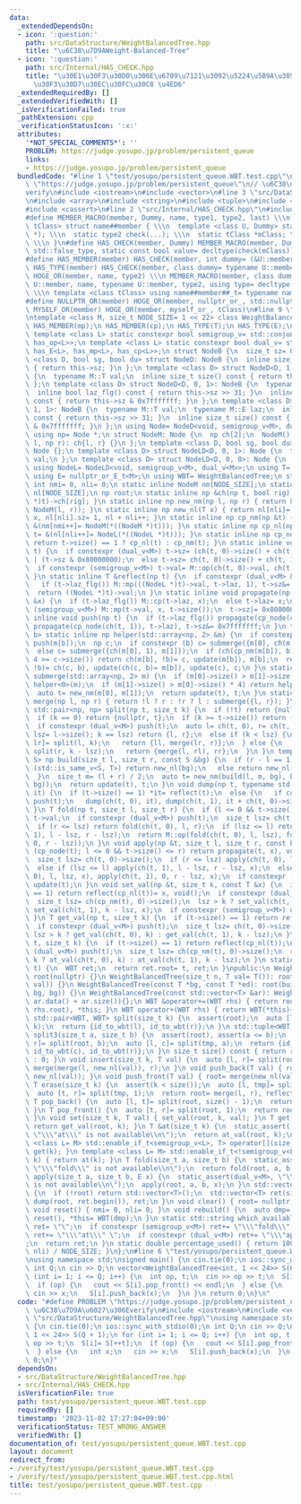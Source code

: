 ```yaml
---
data:
  _extendedDependsOn:
  - icon: ':question:'
    path: src/DataStructure/WeightBalancedTree.hpp
    title: "\u6C38\u7D9AWeight-Balanced-Tree"
  - icon: ':question:'
    path: src/Internal/HAS_CHECK.hpp
    title: "\u30E1\u30F3\u30D0\u306E\u6709\u7121\u3092\u5224\u5B9A\u3059\u308B\u30C6\
      \u30F3\u30D7\u30EC\u30FC\u30C8 \u4ED6"
  _extendedRequiredBy: []
  _extendedVerifiedWith: []
  _isVerificationFailed: true
  _pathExtension: cpp
  _verificationStatusIcon: ':x:'
  attributes:
    '*NOT_SPECIAL_COMMENTS*': ''
    PROBLEM: https://judge.yosupo.jp/problem/persistent_queue
    links:
    - https://judge.yosupo.jp/problem/persistent_queue
  bundledCode: "#line 1 \"test/yosupo/persistent_queue.WBT.test.cpp\"\n#define PROBLEM\
    \ \"https://judge.yosupo.jp/problem/persistent_queue\"\n// \u6C38\u7D9A\u6027\u306E\
    verify\n#include <iostream>\n#include <vector>\n#line 3 \"src/DataStructure/WeightBalancedTree.hpp\"\
    \n#include <array>\n#include <string>\n#include <tuple>\n#include <cstddef>\n\
    #include <cassert>\n#line 2 \"src/Internal/HAS_CHECK.hpp\"\n#include <type_traits>\n\
    #define MEMBER_MACRO(member, Dummy, name, type1, type2, last) \\\n template <class\
    \ tClass> struct name##member { \\\n  template <class U, Dummy> static type1 check(U\
    \ *); \\\n  static type2 check(...); \\\n  static tClass *mClass; \\\n  last;\
    \ \\\n }\n#define HAS_CHECK(member, Dummy) MEMBER_MACRO(member, Dummy, has_, std::true_type,\
    \ std::false_type, static const bool value= decltype(check(mClass))::value)\n\
    #define HAS_MEMBER(member) HAS_CHECK(member, int dummy= (&U::member, 0))\n#define\
    \ HAS_TYPE(member) HAS_CHECK(member, class dummy= typename U::member)\n#define\
    \ HOGE_OR(member, name, type2) \\\n MEMBER_MACRO(member, class dummy= typename\
    \ U::member, name, typename U::member, type2, using type= decltype(check(mClass)));\
    \ \\\n template <class tClass> using name##member##_t= typename name##member<tClass>::type\n\
    #define NULLPTR_OR(member) HOGE_OR(member, nullptr_or_, std::nullptr_t)\n#define\
    \ MYSELF_OR(member) HOGE_OR(member, myself_or_, tClass)\n#line 9 \"src/DataStructure/WeightBalancedTree.hpp\"\
    \ntemplate <class M, size_t NODE_SIZE= 1 << 22> class WeightBalancedTree {\n HAS_MEMBER(op);\n\
    \ HAS_MEMBER(mp);\n HAS_MEMBER(cp);\n HAS_TYPE(T);\n HAS_TYPE(E);\n NULLPTR_OR(E);\n\
    \ template <class L> static constexpr bool semigroup_v= std::conjunction_v<has_T<L>,\
    \ has_op<L>>;\n template <class L> static constexpr bool dual_v= std::conjunction_v<has_T<L>,\
    \ has_E<L>, has_mp<L>, has_cp<L>>;\n struct NodeB {\n  size_t sz= 0;\n };\n template\
    \ <class D, bool sg, bool du> struct NodeD: NodeB {\n  inline size_t size() const\
    \ { return this->sz; }\n };\n template <class D> struct NodeD<D, 1, 0>: NodeB\
    \ {\n  typename M::T val;\n  inline size_t size() const { return this->sz; }\n\
    \ };\n template <class D> struct NodeD<D, 0, 1>: NodeB {\n  typename M::E laz;\n\
    \  inline bool laz_flg() const { return this->sz >> 31; }\n  inline size_t size()\
    \ const { return this->sz & 0x7fffffff; }\n };\n template <class D> struct NodeD<D,\
    \ 1, 1>: NodeB {\n  typename M::T val;\n  typename M::E laz;\n  inline bool laz_flg()\
    \ const { return this->sz >> 31; }\n  inline size_t size() const { return this->sz\
    \ & 0x7fffffff; }\n };\n using Node= NodeD<void, semigroup_v<M>, dual_v<M>>;\n\
    \ using np= Node *;\n struct NodeM: Node {\n  np ch[2];\n  NodeM() {}\n  NodeM(np\
    \ l, np r): ch{l, r} {}\n };\n template <class D, bool sg, bool du> struct NodeLD:\
    \ Node {};\n template <class D> struct NodeLD<D, 0, 1>: Node {\n  typename M::T\
    \ val;\n };\n template <class D> struct NodeLD<D, 0, 0>: Node {\n  M val;\n };\n\
    \ using NodeL= NodeLD<void, semigroup_v<M>, dual_v<M>>;\n using T= decltype(NodeL::val);\n\
    \ using E= nullptr_or_E_t<M>;\n using WBT= WeightBalancedTree;\n static inline\
    \ int nmi= 0, nli= 0;\n static inline NodeM nm[NODE_SIZE];\n static inline NodeL\
    \ nl[NODE_SIZE];\n np root;\n static inline np &ch(np t, bool rig) { return ((NodeM\
    \ *)t)->ch[rig]; }\n static inline np new_nm(np l, np r) { return &(nm[nmi++]=\
    \ NodeM(l, r)); }\n static inline np new_nl(T x) { return nl[nli]= NodeL(), nl[nli].val=\
    \ x, nl[nli].sz= 1, nl + nli++; }\n static inline np cp_nm(np &t) { return t=\
    \ &(nm[nmi++]= NodeM(*((NodeM *)t))); }\n static inline np cp_nl(np &t) { return\
    \ t= &(nl[nli++]= NodeL(*((NodeL *)t))); }\n static inline np cp_node(np &t) {\
    \ return t->size() == 1 ? cp_nl(t) : cp_nm(t); }\n static inline void update(np\
    \ t) {\n  if constexpr (dual_v<M>) t->sz= (ch(t, 0)->size() + ch(t, 1)->size())\
    \ | (t->sz & 0x80000000);\n  else t->sz= ch(t, 0)->size() + ch(t, 1)->size();\n\
    \  if constexpr (semigroup_v<M>) t->val= M::op(ch(t, 0)->val, ch(t, 1)->val);\n\
    \ }\n static inline T &reflect(np t) {\n  if constexpr (dual_v<M> && !semigroup_v<M>)\n\
    \   if (t->laz_flg()) M::mp(((NodeL *)t)->val, t->laz, 1), t->sz&= 0x7fffffff;\n\
    \  return ((NodeL *)t)->val;\n }\n static inline void propagate(np t, const E\
    \ &x) {\n  if (t->laz_flg()) M::cp(t->laz, x);\n  else t->laz= x;\n  if constexpr\
    \ (semigroup_v<M>) M::mp(t->val, x, t->size());\n  t->sz|= 0x80000000;\n }\n static\
    \ inline void push(np t) {\n  if (t->laz_flg()) propagate(cp_node(ch(t, 0)), t->laz),\
    \ propagate(cp_node(ch(t, 1)), t->laz), t->sz&= 0x7fffffff;\n }\n template <bool\
    \ b> static inline np helper(std::array<np, 2> &m) {\n  if constexpr (dual_v<M>)\
    \ push(m[b]);\n  np c;\n  if constexpr (b) c= submerge({m[0], ch(m[1], 0)});\n\
    \  else c= submerge({ch(m[0], 1), m[1]});\n  if (ch(cp_nm(m[b]), b)->size() *\
    \ 4 >= c->size()) return ch(m[b], !b)= c, update(m[b]), m[b];\n  return ch(m[b],\
    \ !b)= ch(c, b), update(ch(c, b)= m[b]), update(c), c;\n }\n static inline np\
    \ submerge(std::array<np, 2> m) {\n  if (m[0]->size() > m[1]->size() * 4) return\
    \ helper<0>(m);\n  if (m[1]->size() > m[0]->size() * 4) return helper<1>(m);\n\
    \  auto t= new_nm(m[0], m[1]);\n  return update(t), t;\n }\n static inline np\
    \ merge(np l, np r) { return !l ? r : !r ? l : submerge({l, r}); }\n static inline\
    \ std::pair<np, np> split(np t, size_t k) {\n  if (!t) return {nullptr, nullptr};\n\
    \  if (k == 0) return {nullptr, t};\n  if (k >= t->size()) return {t, nullptr};\n\
    \  if constexpr (dual_v<M>) push(t);\n  auto l= ch(t, 0), r= ch(t, 1);\n  if (size_t\
    \ lsz= l->size(); k == lsz) return {l, r};\n  else if (k < lsz) {\n   auto [ll,\
    \ lr]= split(l, k);\n   return {ll, merge(lr, r)};\n  } else {\n   auto [rl, rr]=\
    \ split(r, k - lsz);\n   return {merge(l, rl), rr};\n  }\n }\n template <class\
    \ S> np build(size_t l, size_t r, const S &bg) {\n  if (r - l == 1) {\n   if constexpr\
    \ (std::is_same_v<S, T>) return new_nl(bg);\n   else return new_nl(*(bg + l));\n\
    \  }\n  size_t m= (l + r) / 2;\n  auto t= new_nm(build(l, m, bg), build(m, r,\
    \ bg));\n  return update(t), t;\n }\n void dump(np t, typename std::vector<T>::iterator\
    \ it) {\n  if (t->size() == 1) *it= reflect(t);\n  else {\n   if constexpr (dual_v<M>)\
    \ push(t);\n   dump(ch(t, 0), it), dump(ch(t, 1), it + ch(t, 0)->size());\n  }\n\
    \ }\n T fold(np t, size_t l, size_t r) {\n  if (l <= 0 && t->size() <= r) return\
    \ t->val;\n  if constexpr (dual_v<M>) push(t);\n  size_t lsz= ch(t, 0)->size();\n\
    \  if (r <= lsz) return fold(ch(t, 0), l, r);\n  if (lsz <= l) return fold(ch(t,\
    \ 1), l - lsz, r - lsz);\n  return M::op(fold(ch(t, 0), l, lsz), fold(ch(t, 1),\
    \ 0, r - lsz));\n }\n void apply(np &t, size_t l, size_t r, const E &x) {\n  if\
    \ (cp_node(t); l <= 0 && t->size() <= r) return propagate(t, x), void();\n  push(t);\n\
    \  size_t lsz= ch(t, 0)->size();\n  if (r <= lsz) apply(ch(t, 0), l, r, x);\n\
    \  else if (lsz <= l) apply(ch(t, 1), l - lsz, r - lsz, x);\n  else apply(ch(t,\
    \ 0), l, lsz, x), apply(ch(t, 1), 0, r - lsz, x);\n  if constexpr (semigroup_v<M>)\
    \ update(t);\n }\n void set_val(np &t, size_t k, const T &x) {\n  if (t->size()\
    \ == 1) return reflect(cp_nl(t))= x, void();\n  if constexpr (dual_v<M>) push(t);\n\
    \  size_t lsz= ch(cp_nm(t), 0)->size();\n  lsz > k ? set_val(ch(t, 0), k, x) :\
    \ set_val(ch(t, 1), k - lsz, x);\n  if constexpr (semigroup_v<M>) update(t);\n\
    \ }\n T get_val(np t, size_t k) {\n  if (t->size() == 1) return reflect(t);\n\
    \  if constexpr (dual_v<M>) push(t);\n  size_t lsz= ch(t, 0)->size();\n  return\
    \ lsz > k ? get_val(ch(t, 0), k) : get_val(ch(t, 1), k - lsz);\n }\n T &at_val(np\
    \ t, size_t k) {\n  if (t->size() == 1) return reflect(cp_nl(t));\n  if constexpr\
    \ (dual_v<M>) push(t);\n  size_t lsz= ch(cp_nm(t), 0)->size();\n  return lsz >\
    \ k ? at_val(ch(t, 0), k) : at_val(ch(t, 1), k - lsz);\n }\n static WBT id_to_wbt(np\
    \ t) {\n  WBT ret;\n  return ret.root= t, ret;\n }\npublic:\n WeightBalancedTree():\
    \ root(nullptr) {}\n WeightBalancedTree(size_t n, T val= T()): root(build(0, n,\
    \ val)) {}\n WeightBalancedTree(const T *bg, const T *ed): root(build(0, ed -\
    \ bg, bg)) {}\n WeightBalancedTree(const std::vector<T> &ar): WeightBalancedTree(ar.data(),\
    \ ar.data() + ar.size()){};\n WBT &operator+=(WBT rhs) { return root= merge(root,\
    \ rhs.root), *this; }\n WBT operator+(WBT rhs) { return WBT(*this)+= rhs; }\n\
    \ std::pair<WBT, WBT> split(size_t k) {\n  assert(root);\n  auto [l, r]= split(root,\
    \ k);\n  return {id_to_wbt(l), id_to_wbt(r)};\n }\n std::tuple<WBT, WBT, WBT>\
    \ split3(size_t a, size_t b) {\n  assert(root), assert(a <= b);\n  auto [tmp,\
    \ r]= split(root, b);\n  auto [l, c]= split(tmp, a);\n  return {id_to_wbt(l),\
    \ id_to_wbt(c), id_to_wbt(r)};\n }\n size_t size() const { return root ? root->size()\
    \ : 0; }\n void insert(size_t k, T val) {\n  auto [l, r]= split(root, k);\n  root=\
    \ merge(merge(l, new_nl(val)), r);\n }\n void push_back(T val) { root= merge(root,\
    \ new_nl(val)); }\n void push_front(T val) { root= merge(new_nl(val), root); }\n\
    \ T erase(size_t k) {\n  assert(k < size());\n  auto [l, tmp]= split(root, k);\n\
    \  auto [t, r]= split(tmp, 1);\n  return root= merge(l, r), reflect(t);\n }\n\
    \ T pop_back() {\n  auto [l, t]= split(root, size() - 1);\n  return root= l, reflect(t);\n\
    \ }\n T pop_front() {\n  auto [t, r]= split(root, 1);\n  return root= r, reflect(t);\n\
    \ }\n void set(size_t k, T val) { set_val(root, k, val); }\n T get(size_t k) {\
    \ return get_val(root, k); }\n T &at(size_t k) {\n  static_assert(!semigroup_v<M>,\
    \ \"\\\"at\\\" is not available\\n\");\n  return at_val(root, k);\n }\n template\
    \ <class L= M> std::enable_if_t<semigroup_v<L>, T> operator[](size_t k) { return\
    \ get(k); }\n template <class L= M> std::enable_if_t<!semigroup_v<L>, T> &operator[](size_t\
    \ k) { return at(k); }\n T fold(size_t a, size_t b) {\n  static_assert(semigroup_v<M>,\
    \ \"\\\"fold\\\" is not available\\n\");\n  return fold(root, a, b);\n }\n void\
    \ apply(size_t a, size_t b, E x) {\n  static_assert(dual_v<M>, \"\\\"apply\\\"\
    \ is not available\\n\");\n  apply(root, a, b, x);\n }\n std::vector<T> dump()\
    \ {\n  if (!root) return std::vector<T>();\n  std::vector<T> ret(size());\n  return\
    \ dump(root, ret.begin()), ret;\n }\n void clear() { root= nullptr; }\n static\
    \ void reset() { nmi= 0, nli= 0; }\n void rebuild() {\n  auto dmp= dump();\n \
    \ reset(), *this= WBT(dmp);\n }\n static std::string which_available() {\n  std::string\
    \ ret= \"\";\n  if constexpr (semigroup_v<M>) ret+= \"\\\"fold\\\" \";\n  else\
    \ ret+= \"\\\"at\\\" \";\n  if constexpr (dual_v<M>) ret+= \"\\\"apply\\\" \"\
    ;\n  return ret;\n }\n static double percentage_used() { return 100. * std::max(nmi,\
    \ nli) / NODE_SIZE; }\n};\n#line 6 \"test/yosupo/persistent_queue.WBT.test.cpp\"\
    \nusing namespace std;\nsigned main() {\n cin.tie(0);\n ios::sync_with_stdio(0);\n\
    \ int Q;\n cin >> Q;\n vector<WeightBalancedTree<int, 1 << 24>> S(Q + 1);\n for\
    \ (int i= 1; i <= Q; i++) {\n  int op, t;\n  cin >> op >> t;\n  S[i]= S[++t];\n\
    \  if (op) {\n   cout << S[i].pop_front() << endl;\n  } else {\n   int x;\n  \
    \ cin >> x;\n   S[i].push_back(x);\n  }\n }\n return 0;\n}\n"
  code: "#define PROBLEM \"https://judge.yosupo.jp/problem/persistent_queue\"\n//\
    \ \u6C38\u7D9A\u6027\u306Everify\n#include <iostream>\n#include <vector>\n#include\
    \ \"src/DataStructure/WeightBalancedTree.hpp\"\nusing namespace std;\nsigned main()\
    \ {\n cin.tie(0);\n ios::sync_with_stdio(0);\n int Q;\n cin >> Q;\n vector<WeightBalancedTree<int,\
    \ 1 << 24>> S(Q + 1);\n for (int i= 1; i <= Q; i++) {\n  int op, t;\n  cin >>\
    \ op >> t;\n  S[i]= S[++t];\n  if (op) {\n   cout << S[i].pop_front() << endl;\n\
    \  } else {\n   int x;\n   cin >> x;\n   S[i].push_back(x);\n  }\n }\n return\
    \ 0;\n}"
  dependsOn:
  - src/DataStructure/WeightBalancedTree.hpp
  - src/Internal/HAS_CHECK.hpp
  isVerificationFile: true
  path: test/yosupo/persistent_queue.WBT.test.cpp
  requiredBy: []
  timestamp: '2023-11-02 17:27:04+09:00'
  verificationStatus: TEST_WRONG_ANSWER
  verifiedWith: []
documentation_of: test/yosupo/persistent_queue.WBT.test.cpp
layout: document
redirect_from:
- /verify/test/yosupo/persistent_queue.WBT.test.cpp
- /verify/test/yosupo/persistent_queue.WBT.test.cpp.html
title: test/yosupo/persistent_queue.WBT.test.cpp
---
```

